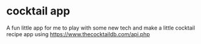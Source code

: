 # cocktail app
A fun little app for me to play with some new tech and make a little cocktail recipe app using https://www.thecocktaildb.com/api.php
